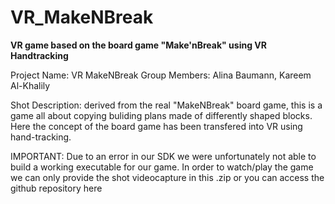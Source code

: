 # VR_MakeNBreak
**VR game based on the board game "Make'nBreak" using VR Handtracking**


Project Name: VR MakeNBreak
Group Members: Alina Baumann, Kareem Al-Khalily

Shot Description: derived from the real "MakeNBreak" board game, this is a game all about copying buliding plans made of differently shaped blocks. Here the concept of the board game has been transfered into VR using hand-tracking.



IMPORTANT: Due to an error in our SDK we were unfortunately not able to build a working executable for our game. In order to watch/play the game we can only provide the shot videocapture in this .zip or you can access the github repository here